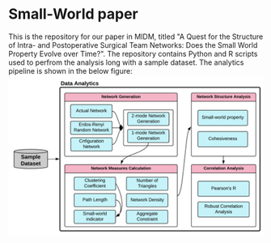 # Small-World paper
This is the repository for our paper in MIDM, titled "A Quest for the Structure of Intra- and Postoperative Surgical Team Networks: Does the Small World Property Evolve over Time?". The repository contains Python and R scripts used to perfrom the analysis long with a sample dataset. The analytics pipeline is shown in the below figure:
![The analytics pipeline](https://github.com/Ashdi13/SmallWorld/blob/master/Figures/SampleAnalytics_Flow.png)
